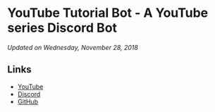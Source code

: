 # YouTube Tutorial Bot - A YouTube series Discord Bot

*Updated on Wednesday, November 28, 2018*

## Links
* [YouTube](https://www.youtube.com/c/AlphaDevelopmentYT)
* [Discord](https://discordapp.com/invite/XrRhXNT/)
* [GitHub](https://github.com/boltxyz/youtube-tutorial)
